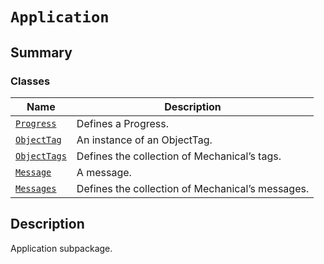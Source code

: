 

# `Application`

<a id="summary"></a>

## Summary

### Classes

| Name | Description |
|---------------------------------------------------------------------------------------------------|--------------------------------------------------|
| [`Progress`](Progress.md#ansys.mechanical.stubs.v242.Ansys.Mechanical.Application.Progress)       | Defines a Progress.                              |
| [`ObjectTag`](ObjectTag.md#ansys.mechanical.stubs.v242.Ansys.Mechanical.Application.ObjectTag)    | An instance of an ObjectTag.                     |
| [`ObjectTags`](ObjectTags.md#ansys.mechanical.stubs.v242.Ansys.Mechanical.Application.ObjectTags) | Defines the collection of Mechanical’s tags.     |
| [`Message`](Message.md#ansys.mechanical.stubs.v242.Ansys.Mechanical.Application.Message)          | A message.                                       |
| [`Messages`](Messages.md#ansys.mechanical.stubs.v242.Ansys.Mechanical.Application.Messages)       | Defines the collection of Mechanical’s messages. |

<a id="description"></a>

## Description

Application subpackage.

<!-- !! processed by numpydoc !! -->

